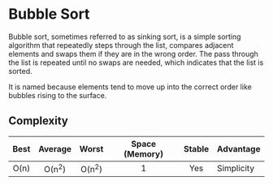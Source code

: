 # Bubble Sort

Bubble sort, sometimes referred to as sinking sort, is a simple sorting algorithm that repeatedly steps through the
list, compares adjacent elements and swaps them if they are in the wrong order.
The pass through the list is repeated until no swaps are needed, which indicates that the list is sorted.

It is named because elements tend to move up into the correct order like bubbles rising to the surface.

##

## Complexity

| Best |     Average      |      Worst       | Space (Memory) | Stable | Advantage  |
|:----:|:----------------:|:----------------:|:--------------:|:------:|:-----------|
| O(n) | O(n<sup>2</sup>) | O(n<sup>2</sup>) |       1        |  Yes   | Simplicity |
